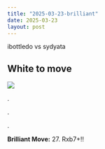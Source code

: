 ```yaml
---
title: "2025-03-23-brilliant"
date: 2025-03-23
layout: post
---
```


ibottledo vs sydyata

## White to move

![](/RecordMyBrilliancy/images/2025-03-23-brilliant.png)

.

.

.

**Brilliant Move:** 27. Rxb7+!!
